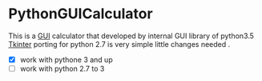 # PythonGUICalculator
This is a [GUI](https://en.wikipedia.org/wiki/Graphical_user_interface
) calculator that developed by internal GUI library of python3.5 [Tkinter](https://wiki.python.org/moin/TkInter
) 
porting for python 2.7 is very simple little changes needed .

- [x] work with pythone 3 and up
- [ ] work with python 2.7 to 3
